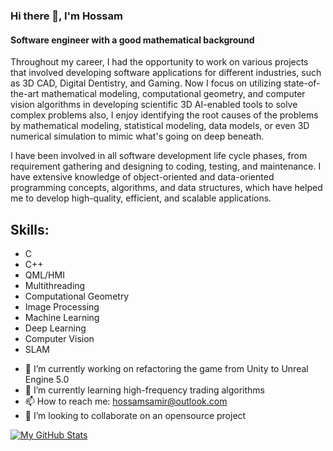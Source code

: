 ### Hi there 👋, I'm Hossam
#### Software engineer with a good mathematical background 
Throughout my career, I had the opportunity to work on various projects that involved developing software applications for different industries, such as 3D CAD, Digital Dentistry, and Gaming. Now I focus on utilizing state-of-the-art mathematical modeling, computational geometry, and computer vision algorithms in developing scientific 3D AI-enabled tools to solve complex problems also, I enjoy identifying the root causes of the problems by mathematical modeling, statistical modeling, data models, or even  3D numerical simulation to mimic what's going on deep beneath. 

I have been involved in all software development life cycle phases, from requirement gathering and designing to coding, testing, and maintenance. I have extensive knowledge of object-oriented and data-oriented programming concepts, algorithms, and data structures, which have helped me to develop high-quality, efficient, and scalable applications.




## Skills:  
* C 
* C++
* QML/HMI
* Multithreading 
* Computational Geometry 
* Image Processing 
* Machine Learning 
* Deep Learning 
* Computer Vision 
* SLAM 

- 🔭 I’m currently working on refactoring the game from Unity to Unreal Engine 5.0 
- 🌱 I’m currently learning high-frequency trading algorithms 
- 📫 How to reach me: hossamsamir@outlook.com
- 👯 I’m looking to collaborate on an opensource project



[![My GitHub Stats](https://github-readme-stats.vercel.app/api/?username=Hossam86&count_private=true&theme=tokyonight&showicons=true)]()
<!--[![My GitHub Language Stats](https://github-readme-stats.vercel.app/api/top-langs/?username=Hossam86&langs_count=5&theme=tokyonight)]()-->

<!--
**Hossam86/Hossam86** is a ✨ _special_ ✨ repository because its `README.md` (this file) appears on your GitHub profile.

Here are some ideas to get you started:

- 🔭 I’m currently working on game developemnt using Unreal Engine 5.0 ...
- 🌱 I’m currently learning high frequency trading algorithms ...
- 👯 I’m looking to collaborate on ...
- 🤔 I’m looking for help with ...
- 💬 Ask me about ...
- 📫 How to reach me: ...
- 😄 Pronouns: ...
- ⚡ Fun fact: ...
-->
